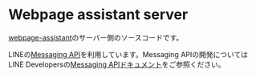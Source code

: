 # Webpage assistant server

[webpage-assistant](https://github.com/kykermit/webpage-assistant)のサーバー側のソースコードです。

LINEの[Messaging API](https://developers.line.biz/ja/services/messaging-api/)を利用しています。Messaging APIの開発についてはLINE Developersの[Messaging APIドキュメント](https://developers.line.biz/ja/docs/messaging-api/)をご参照ください。

